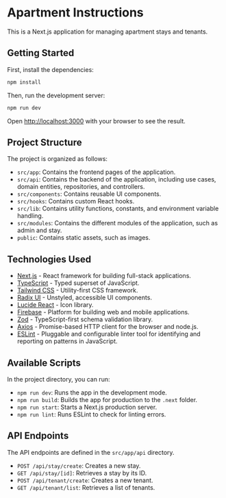 # Apartment Instructions

This is a Next.js application for managing apartment stays and tenants.

## Getting Started

First, install the dependencies:

```bash
npm install
```

Then, run the development server:

```bash
npm run dev
```

Open [http://localhost:3000](http://localhost:3000) with your browser to see the result.

## Project Structure

The project is organized as follows:

- `src/app`: Contains the frontend pages of the application.
- `src/api`: Contains the backend of the application, including use cases, domain entities, repositories, and controllers.
- `src/components`: Contains reusable UI components.
- `src/hooks`: Contains custom React hooks.
- `src/lib`: Contains utility functions, constants, and environment variable handling.
- `src/modules`: Contains the different modules of the application, such as admin and stay.
- `public`: Contains static assets, such as images.

## Technologies Used

- [Next.js](https://nextjs.org/) - React framework for building full-stack applications.
- [TypeScript](https://www.typescriptlang.org/) - Typed superset of JavaScript.
- [Tailwind CSS](https://tailwindcss.com/) - Utility-first CSS framework.
- [Radix UI](https://www.radix-ui.com/) - Unstyled, accessible UI components.
- [Lucide React](https://lucide.dev/guide/packages/lucide-react) - Icon library.
- [Firebase](https://firebase.google.com/) - Platform for building web and mobile applications.
- [Zod](https://zod.dev/) - TypeScript-first schema validation library.
- [Axios](https://axios-http.com/) - Promise-based HTTP client for the browser and node.js.
- [ESLint](https://eslint.org/) - Pluggable and configurable linter tool for identifying and reporting on patterns in JavaScript.

## Available Scripts

In the project directory, you can run:

- `npm run dev`: Runs the app in the development mode.
- `npm run build`: Builds the app for production to the `.next` folder.
- `npm run start`: Starts a Next.js production server.
- `npm run lint`: Runs ESLint to check for linting errors.

## API Endpoints

The API endpoints are defined in the `src/app/api` directory.

- `POST /api/stay/create`: Creates a new stay.
- `GET /api/stay/[id]`: Retrieves a stay by its ID.
- `POST /api/tenant/create`: Creates a new tenant.
- `GET /api/tenant/list`: Retrieves a list of tenants.
